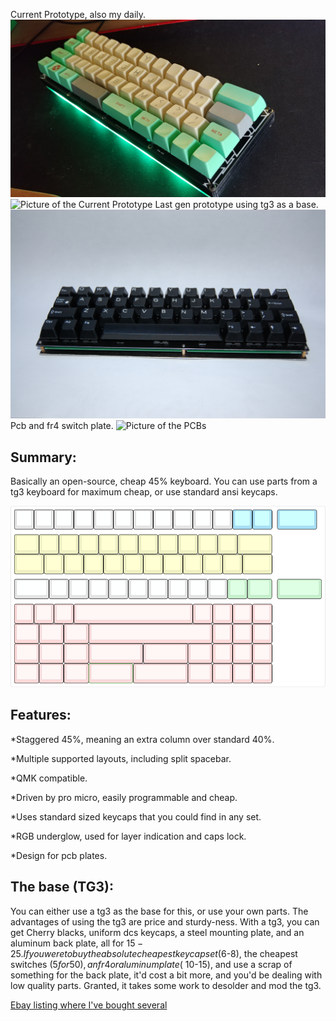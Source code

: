 Current Prototype, also my daily.
![Picture of the Current Prototype](https://raw.githubusercontent.com/MythosMann/tg4x/master/aesthetic.jpg)
![Picture of the Current Prototype](https://raw.githubusercontent.com/MythosMann/tg4x/master/noods.jpg)
Last gen prototype using tg3 as a base.
![Picture of the Current Prototype](https://raw.githubusercontent.com/MythosMann/tg4x/master/DSC_0726.JPG)
Pcb and fr4 switch plate.
![Picture of the PCBs](https://raw.githubusercontent.com/MythosMann/tg4x/master/pcbs_plates.jpg)

## Summary:
Basically an open-source, cheap 45% keyboard.  You can use parts from a tg3 keyboard for maximum cheap, or use standard ansi keycaps.

![KLE layout](https://raw.githubusercontent.com/MythosMann/tg4x/master/kle-layout.png)

## Features:
*Staggered 45%, meaning an extra column over standard 40%.

*Multiple supported layouts, including split spacebar.

*QMK compatible.

*Driven by pro micro, easily programmable and cheap.

*Uses standard sized keycaps that you could find in any set.

*RGB underglow, used for layer indication and caps lock.

*Design for pcb plates.


## The base (TG3):
You can either use a tg3 as the base for this, or use your own parts.  The advantages of using the tg3 are price and sturdy-ness.  With a tg3, you can get Cherry blacks, uniform dcs keycaps, a steel mounting plate, and an aluminum back plate, all for $15-25.  If you were to buy the absolute cheapest keycap set ($6-8), the cheapest switches ($5 for 50), an fr4 or aluminum plate (~$10-15), and use a scrap of something for the back plate, it'd cost a bit more, and you'd be dealing with low quality parts. Granted, it takes some work to desolder and mod the tg3.

[Ebay listing where I've bought several](http://www.ebay.com/itm/132873035023)
